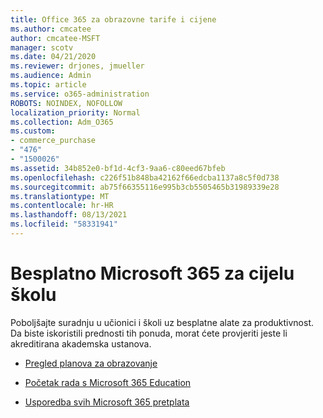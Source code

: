```yaml
---
title: Office 365 za obrazovne tarife i cijene
ms.author: cmcatee
author: cmcatee-MSFT
manager: scotv
ms.date: 04/21/2020
ms.reviewer: drjones, jmueller
ms.audience: Admin
ms.topic: article
ms.service: o365-administration
ROBOTS: NOINDEX, NOFOLLOW
localization_priority: Normal
ms.collection: Adm_O365
ms.custom:
- commerce_purchase
- "476"
- "1500026"
ms.assetid: 34b852e0-bf1d-4cf3-9aa6-c80eed67bfeb
ms.openlocfilehash: c226f51b848ba42162f66edcba1137a8c5f0d738
ms.sourcegitcommit: ab75f66355116e995b3cb5505465b31989339e28
ms.translationtype: MT
ms.contentlocale: hr-HR
ms.lasthandoff: 08/13/2021
ms.locfileid: "58331941"
---
```

# <a name="get-microsoft-365-free-for-your-entire-school"></a>Besplatno Microsoft 365 za cijelu školu

Poboljšajte suradnju u učionici i školi uz besplatne alate za produktivnost. Da biste iskoristili prednosti tih ponuda, morat ćete provjeriti jeste li akreditirana akademska ustanova.
  
- [Pregled planova za obrazovanje](https://products.office.com/academic/compare-office-365-education-plans)

- [Početak rada s Microsoft 365 Education](https://support.office.com/article/get-started-with-office-365-education-ab02abe5-a1ee-458c-b749-5b44416ccf14?wt.mc_id=o365_portal_mmaven&ui=en-US&rs=en-US&ad=US)

- [Usporedba svih Microsoft 365 pretplata](https://products.office.com/business/compare-more-office-365-for-business-plans)